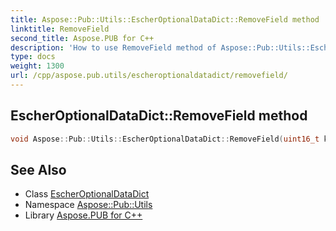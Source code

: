 ```yaml
---
title: Aspose::Pub::Utils::EscherOptionalDataDict::RemoveField method
linktitle: RemoveField
second_title: Aspose.PUB for C++
description: 'How to use RemoveField method of Aspose::Pub::Utils::EscherOptionalDataDict class in C++.'
type: docs
weight: 1300
url: /cpp/aspose.pub.utils/escheroptionaldatadict/removefield/
---
```

## EscherOptionalDataDict::RemoveField method




```cpp
void Aspose::Pub::Utils::EscherOptionalDataDict::RemoveField(uint16_t key)
```

## See Also

* Class [EscherOptionalDataDict](../)
* Namespace [Aspose::Pub::Utils](../../)
* Library [Aspose.PUB for C++](../../../)
